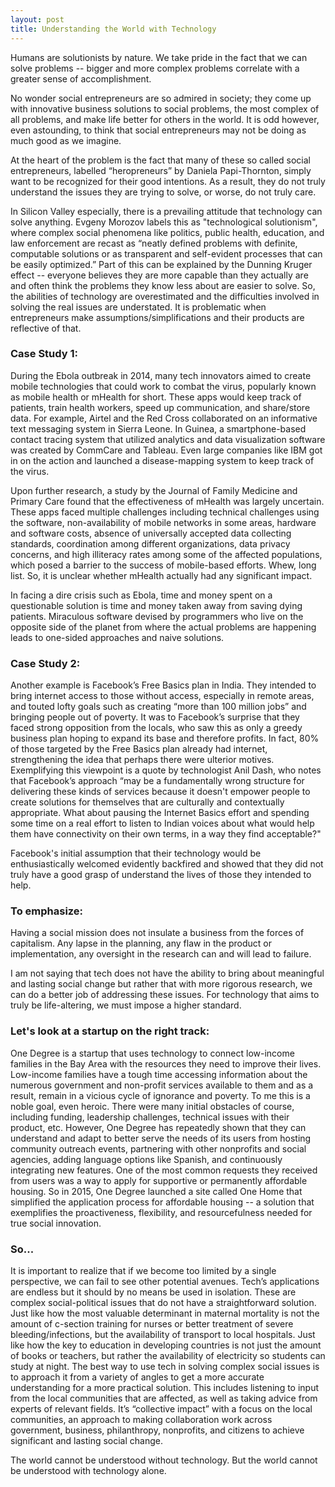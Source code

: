 ```yaml
---
layout: post
title: Understanding the World with Technology
---
```


Humans are solutionists by nature. We take pride in the fact that we can solve problems -- bigger and more complex problems correlate with a greater sense of accomplishment.
<!--more-->
No wonder social entrepreneurs are so admired in society; they come up with innovative business solutions to social problems, the most complex of all problems, and make life better for others in the world. It is odd however, even astounding, to think that social entrepreneurs may not be doing as much good as we imagine. 

At the heart of the problem is the fact that many of these so called social entrepreneurs, labelled “heropreneurs” by Daniela Papi-Thornton, simply want to be recognized for their good intentions. As a result, they do not truly understand the issues they are trying to solve, or worse, do not truly care. 

In Silicon Valley especially, there is a prevailing attitude that technology can solve anything. Evgeny Morozov labels this as "technological solutionism", where complex social phenomena like politics, public health, education, and law enforcement are recast as “neatly defined problems with definite, computable solutions or as transparent and self-evident processes that can be easily optimized.” Part of this can be explained by the Dunning Kruger effect -- everyone believes they are more capable than they actually are and often think the problems they know less about are easier to solve. So, the abilities of technology are overestimated and the difficulties involved in solving the real issues are understated. It is problematic when entrepreneurs make assumptions/simplifications and their products are reflective of that.

### Case Study 1:

During the Ebola outbreak in 2014, many tech innovators aimed to create mobile technologies that could work to combat the virus, popularly known as mobile health or mHealth for short. These apps would keep track of patients, train health workers, speed up communication, and share/store data. For example, Airtel and the Red Cross collaborated on an informative text messaging system in Sierra Leone. In Guinea, a smartphone-based contact tracing system that utilized analytics and data visualization software was created by CommCare and Tableau. Even large companies like IBM got in on the action and launched a disease-mapping system to keep track of the virus. 

Upon further research, a study by the Journal of Family Medicine and Primary Care found that the effectiveness of mHealth was largely uncertain. These apps faced multiple challenges including technical challenges using the software, non-availability of mobile networks in some areas, hardware and software costs, absence of universally accepted data collecting standards, coordination among different organizations, data privacy concerns, and high illiteracy rates among some of the affected populations, which posed a barrier to the success of mobile-based efforts. Whew, long list. So, it is unclear whether mHealth actually had any significant impact. 

In facing a dire crisis such as Ebola, time and money spent on a questionable solution is time and money taken away from saving dying patients. Miraculous software devised by programmers who live on the opposite side of the planet from where the actual problems are happening leads to one-sided approaches and naive solutions.

### Case Study 2:

Another example is Facebook’s Free Basics plan in India. They intended to bring internet access to those without access, especially in remote areas, and touted lofty goals such as creating “more than 100 million jobs” and bringing people out of poverty. It was to Facebook’s surprise that they faced strong opposition from the locals, who saw this as only a greedy business plan hoping to expand its base and therefore profits. In fact, 80% of those targeted by the Free Basics plan already had internet, strengthening the idea that perhaps there were ulterior motives. Exemplifying this viewpoint is a quote by technologist Anil Dash, who notes that Facebook’s approach “may be a fundamentally wrong structure for delivering these kinds of services because it doesn't empower people to create solutions for themselves that are culturally and contextually appropriate. What about pausing the Internet Basics effort and spending some time on a real effort to listen to Indian voices about what would help them have connectivity on their own terms, in a way they find acceptable?" 

Facebook's initial assumption that their technology would be enthusiastically welcomed evidently backfired and showed that they did not truly have a good grasp of understand the lives of those they intended to help.

### To emphasize:

Having a social mission does not insulate a business from the forces of capitalism. Any lapse in the planning, any flaw in the product or implementation, any oversight in the research can and will lead to failure.

I am not saying that tech does not have the ability to bring about meaningful and lasting social change but rather that with more rigorous research, we can do a better job of addressing these issues. For technology that aims to truly be life-altering, we must impose a higher standard.

### Let's look at a startup on the right track:

One Degree is a startup that uses technology to connect low-income families in the Bay Area with the resources they need to improve their lives. Low-income families have a tough time accessing information about the numerous government and non-profit services available to them and as a result, remain in a vicious cycle of ignorance and poverty. To me this is a noble goal, even heroic. There were many initial obstacles of course, including funding, leadership challenges, technical issues with their product, etc. However, One Degree has repeatedly shown that they can understand and adapt to better serve the needs of its users from hosting community outreach events, partnering with other nonprofits and social agencies, adding language options like Spanish, and continuously integrating new features. One of the most common requests they received from users was a way to apply for supportive or permanently affordable housing. So in 2015, One Degree launched a site called One Home that simplified the application process for affordable housing -- a solution that exemplifies the proactiveness, flexibility, and resourcefulness needed for true social innovation.

### So...

It is important to realize that if we become too limited by a single perspective, we can fail to see other potential avenues. Tech’s applications are endless but it should by no means be used in isolation. These are complex social-political issues that do not have a straightforward solution. Just like how the most valuable determinant in maternal mortality is not the amount of c-section training for nurses or better treatment of severe bleeding/infections, but the availability of transport to local hospitals. Just like how the key to education in developing countries is not just the amount of books or teachers, but rather the availability of electricity so students can study at night. The best way to use tech in solving complex social issues is to approach it from a variety of angles to get a more accurate understanding for a more practical solution. This includes listening to input from the local communities that are affected, as well as taking advice from experts of relevant fields. It’s “collective impact” with a focus on the local communities, an approach to making collaboration work across government, business, philanthropy, nonprofits, and citizens to achieve significant and lasting social change. 

The world cannot be understood without technology. But the world cannot be understood with technology alone.
